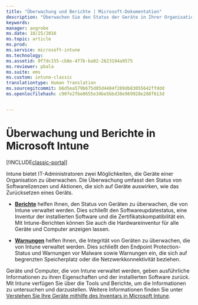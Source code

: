 ```yaml
---
title: "Überwachung und Berichte | Microsoft-Dokumentation"
description: "Überwachen Sie den Status der Geräte in Ihrer Organisation, indem Sie Intune-Überwachung und -Berichte verwenden."
keywords: 
manager: angrobe
ms.date: 10/25/2016
ms.topic: article
ms.prod: 
ms.service: microsoft-intune
ms.technology: 
ms.assetid: 0f7dc155-cb8e-477b-ba02-2623194a9575
ms.reviewer: pbala
ms.suite: ems
ms.custom: intune-classic
translationtype: Human Translation
ms.sourcegitcommit: b6d5ea579b675d85d4404f289db83055642ffddd
ms.openlocfilehash: c90fe2fbe0655e34be5bbd38e969928e288f613d


---
```


# <a name="monitoring-and-reports-with-microsoft-intune"></a>Überwachung und Berichte in Microsoft Intune

[!INCLUDE[classic-portal](../includes/classic-portal.md)]

Intune bietet IT-Administratoren zwei Möglichkeiten, die Geräte einer Organisation zu überwachen. Die Überwachung umfasst den Status von Softwarelizenzen und Aktionen, die sich auf Geräte auswirken, wie das Zurücksetzen eines Geräts.

-   **[Berichte](../deploy-use/understand-microsoft-intune-operations-by-using-reports.md)** helfen Ihnen, den Status von Geräten zu überwachen, die von Intune verwaltet werden. Dies schließt den Softwareupdatestatus, eine Inventur der installierten Software und die Zertifikatskompatibilität ein.
     Mit Intune-Berichten können Sie auch die Hardwareinventur für alle Geräte und Computer anzeigen lassen.

-   **[Warnungen](../deploy-use/get-notified-by-alerts.md)** helfen Ihnen, die Integrität von Geräten zu überwachen, die von Intune verwaltet werden. Dies schließt den Endpoint Protection-Status und Warnungen vor Malware sowie Warnungen ein, die sich auf begrenzten Speicherplatz oder die Netzwerkkonnektivität beziehen.

Geräte und Computer, die von Intune verwaltet werden, geben ausführliche Informationen zu ihren Eigenschaften und der installierten Software zurück. Mit Intune verfügen Sie über die Tools und Berichte, um die Informationen zu untersuchen und darzustellen. Weitere Informationen finden Sie unter [Verstehen Sie Ihre Geräte mithilfe des Inventars in Microsoft Intune](../deploy-use/understand-your-devices-with-inventory-in-microsoft-intune.md).



<!--HONumber=Dec16_HO2-->


